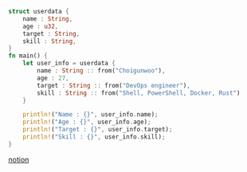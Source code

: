 ```rust
struct userdata {
    name : String,
    age : u32,
    target : String,
    skill : String,
}
fn main() {
    let user_info = userdata {
        name : String :: from("Choigunwoo"),
        age : 27,
        target : String :: from("DevOps engineer"),
        skill : String :: from("Shell, PowerShell, Docker, Rust")
    }

    println!("Name : {}", user_info.name);
    println!("Age : {}", user_info.age);
    println!("Target : {}", user_info.target);
    println!("Skill : {}", user_info.skill);
}
```
[notion](https://gunwoo8873.notion.site/Home-815249bf872b4cabb900895ad0dd31ff?pvs=4)
<!--
**gunwoo8873/gunwoo8873** is a ✨ _special_ ✨ repository because its `README.md` (this file) appears on your GitHub profile.

Here are some ideas to get you started:

- 🔭 I’m currently working on ...
- 🌱 I’m currently learning ...
- 👯 I’m looking to collaborate on ...
- 🤔 I’m looking for help with ...
- 💬 Ask me about ...
- 📫 How to reach me: ...
- 😄 Pronouns: ...
- ⚡ Fun fact: ...
-->
